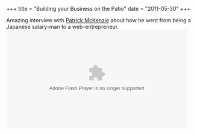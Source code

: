 +++
title = "Building your Business on the Patio"
date = "2011-05-30"
+++

Amazing interview with [Patrick McKenzie](http://www.kalzumeus.com/) about how he went from being a
Japanese salary-man to a web-entrepreneur.
<embed src="http://blip.tv/play/AYHazWoC" type="application/x-shockwave-flash" width="480" height="262" wmode="transparent" allowscriptaccess="always" allowfullscreen="true" ></embed>
<!-- more -->
